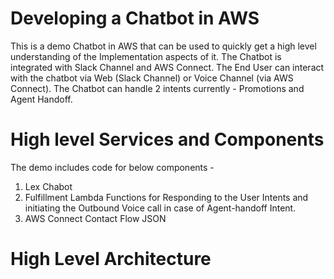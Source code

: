# Developing a Chatbot in AWS
This is a demo Chatbot in AWS that can be used to quickly get a high level understanding of the Implementation aspects of it. The Chatbot is integrated with Slack Channel and AWS Connect. The End User can interact with the chatbot via Web (Slack Channel) or Voice Channel (via AWS Connect). The Chatbot can handle 2 intents currently - Promotions and Agent Handoff.  

# High level Services and Components
The demo includes code for below components -
1. Lex Chabot
2. Fulfillment Lambda Functions for Responding to the User Intents and initiating the Outbound Voice call in case of Agent-handoff Intent.
3. AWS Connect Contact Flow JSON

# High Level Architecture


